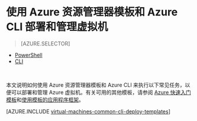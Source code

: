 <!-- ARM: tested -->

<properties
	pageTitle="使用模板部署和管理 VM | Azure"
	description="使用资源管理器模板和 Azure CLI，为 Azure 虚拟机部署和管理最常用的配置。"
	services="virtual-machines-windows"
	documentationCenter=""
	authors="squillace"
	manager="timlt"
	editor=""
	tags="azure-resource-manager"/>

<tags
	ms.service="virtual-machines-windows"
	ms.date="06/06/2016"
	wacn.date="07/28/2016"/>

# 使用 Azure 资源管理器模板和 Azure CLI 部署和管理虚拟机

> [AZURE.SELECTOR]		
 - [PowerShell](/documentation/articles/virtual-machines-windows-ps-manage/)		
 - [CLI](/documentation/articles/virtual-machines-windows-cli-deploy-templates/)		

<br/> 

本文说明如何使用 Azure 资源管理器模板和 Azure CLI 来执行以下常见任务，以便可以部署和管理 Azure 虚拟机。有关可用的其他模板，请参阅 [Azure 快速入门模板](https://github.com/Azure/azure-quickstart-templates/)和[使用模板的应用程序框架](/documentation/articles/virtual-machines-windows-app-frameworks/)。

[AZURE.INCLUDE [virtual-machines-common-cli-deploy-templates](../includes/virtual-machines-common-cli-deploy-templates.md)]

<!---HONumber=Mooncake_0411_2016-->